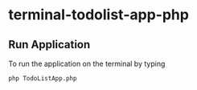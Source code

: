 # terminal-todolist-app-php

## Run Application

To run the application on the terminal by typing

    php TodoListApp.php
